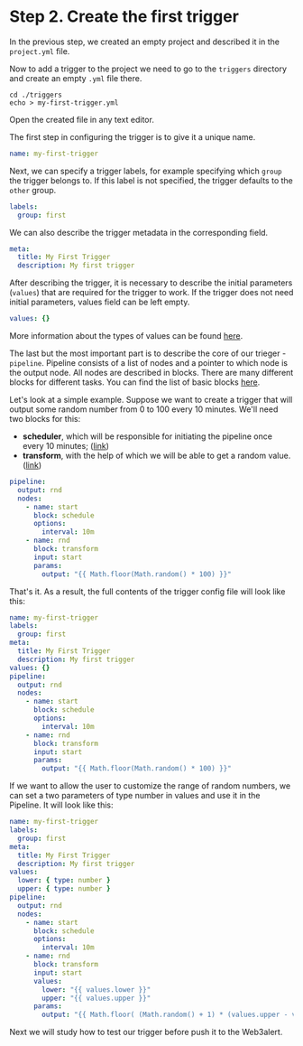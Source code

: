 # Step 2. Create the first trigger

In the previous step, we created an empty project and described it in the `project.yml` file.

Now to add a trigger to the project we need to go to the `triggers` directory and create an empty `.yml` file there.

```
cd ./triggers
echo > my-first-trigger.yml
```

Open the created file in any text editor.

The first step in configuring the trigger is to give it a unique name.

```yaml
name: my-first-trigger
```

Next, we can specify a trigger labels, for example specifying which `group` the trigger belongs to. If this label is not specified, the trigger defaults to the `other` group.

```yaml
labels:
  group: first
```

We can also describe the trigger metadata in the corresponding field.

```yaml
meta:
  title: My First Trigger
  description: My first trigger
```

After describing the trigger, it is necessary to describe the initial parameters (`values`) that are required for the trigger to work. If the trigger does not need initial parameters, values field can be left empty.

```yaml
values: {}
```

More information about the types of values can be found [here](../../trigger-values-types.md).

The last but the most important part is to describe the core of our trieger - `pipeline`. Pipeline consists of a list of nodes and a pointer to which node is the output node. All nodes are described in blocks. There are many different blocks for different tasks. You can find the list of basic blocks [here](../../blocks/basic-blocks.md).

Let's look at a simple example. Suppose we want to create a trigger that will output some random number from 0 to 100 every 10 minutes. We'll need two blocks for this:

* **scheduler**, which will be responsible for initiating the pipeline once every 10 minutes; ([link](../../blocks/basic-blocks.md#schedule))
* **transform**, with the help of which we will be able to get a random value. ([link](../../blocks/basic-blocks.md#transform))

```yaml
pipeline:
  output: rnd
  nodes:
    - name: start
      block: schedule
      options:
        interval: 10m
    - name: rnd
      block: transform
      input: start
      params:
        output: "{{ Math.floor(Math.random() * 100) }}"
```

That's it. As a result, the full contents of the trigger config file will look like this:

```yaml
name: my-first-trigger
labels:
  group: first
meta:
  title: My First Trigger
  description: My first trigger
values: {}
pipeline:
  output: rnd
  nodes:
    - name: start
      block: schedule
      options:
        interval: 10m
    - name: rnd
      block: transform
      input: start
      params:
        output: "{{ Math.floor(Math.random() * 100) }}"
```

If we want to allow the user to customize the range of random numbers, we can set a two parameters of type number in values and use it in the Pipeline. It will look like this:

```yaml
name: my-first-trigger
labels:
  group: first
meta:
  title: My First Trigger
  description: My first trigger
values: 
  lower: { type: number }
  upper: { type: number }
pipeline:
  output: rnd
  nodes:
    - name: start
      block: schedule
      options:
        interval: 10m
    - name: rnd
      block: transform
      input: start
      values: 
        lower: "{{ values.lower }}"
        upper: "{{ values.upper }}"
      params:
        output: "{{ Math.floor( (Math.random() + 1) * (values.upper - values.lower) ) }}"
```

Next we will study how to test our trigger before push it to the Web3alert.
